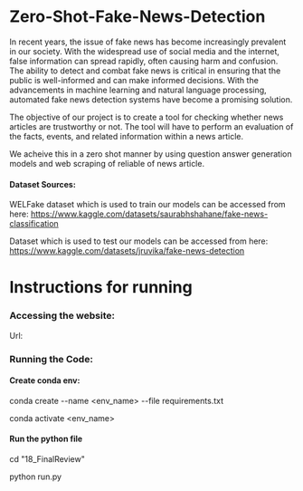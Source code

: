 
# Zero-Shot-Fake-News-Detection

In recent years, the issue of fake news has become increasingly prevalent in our society. With the widespread use of social media and the internet, false information can spread rapidly, often causing harm and confusion. The ability to detect and combat fake news is critical in ensuring that the public is well-informed and can make informed decisions. With the advancements in machine learning and natural language processing, automated fake news detection systems have become a promising solution.

The objective of our project is to create a tool for checking whether news articles are trustworthy or not.
The tool will have to perform an evaluation of the facts, events, and related information within a news article.

We acheive this in a zero shot manner by using question answer generation models and web scraping of reliable of news article.

#### Dataset Sources:

WELFake dataset which is used to train our models can be accessed from here: https://www.kaggle.com/datasets/saurabhshahane/fake-news-classification

Dataset which is used to test our models can be accessed from here: https://www.kaggle.com/datasets/jruvika/fake-news-detection

# Instructions for running

### Accessing the website:
Url: 

### Running the Code:

#### Create conda env:
conda create --name <env_name> --file requirements.txt

conda activate <env_name>

#### Run the python file

cd "18_FinalReview"

python run.py
